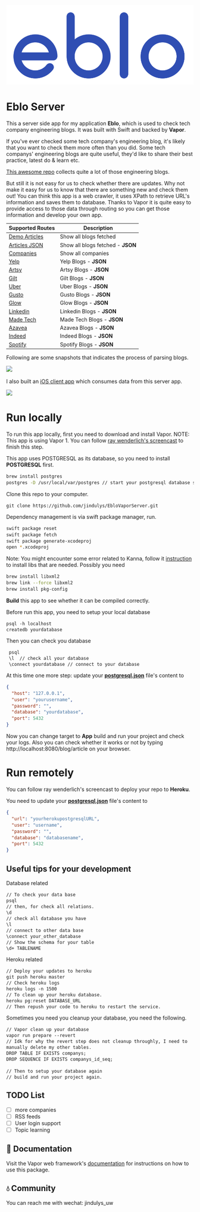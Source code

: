 <h3 align="center">
    <img src="Images/eblo.png" width=540/>
</h3>

# Eblo Server

This a server side app for my application **Eblo**, which is used to check tech company engineering blogs. It was built with Swift and backed by **Vapor**.

If you've ever checked some tech company's engineering blog, it's likely that you want to check them more often than you did. Some tech companys' engineering blogs are quite useful, they'd like to share their best practice, latest do & learn etc.

[This awesome repo](https://github.com/kilimchoi/engineering-blogs) collects quite a lot of those engineering blogs.

But still it is not easy for us to check whether there are updates. Why not make it easy for us to know that there are something new and check them out! You can think this app is a web crawler, it uses XPath to retrieve URL's information and saves them to database. Thanks to Vapor it is quite easy to provide access to those data through routing so you can get those information and develop your own app.

Supported Routes         |  Description |
---------------- |  -------- |
[Demo Articles](https://ebloserver.herokuapp.com/blog/article) | Show all blogs fetched
[Articles JSON](https://ebloserver.herokuapp.com/blog/test) | Show all blogs fetched - **JSON**
[Companies](https://ebloserver.herokuapp.com/company/all) | Show all companies
[Yelp](https://ebloserver.herokuapp.com/company/1/blogs) | Yelp Blogs - **JSON**
[Artsy](https://ebloserver.herokuapp.com/company/2/blogs) | Artsy Blogs - **JSON**
[Gilt](https://ebloserver.herokuapp.com/company/3/blogs) | Gilt Blogs - **JSON**
[Uber](https://ebloserver.herokuapp.com/company/4/blogs) | Uber Blogs - **JSON**
[Gusto](https://ebloserver.herokuapp.com/company/5/blogs) | Gusto Blogs - **JSON**
[Glow](https://ebloserver.herokuapp.com/company/6/blogs) | Glow Blogs - **JSON**
[Linkedin](https://ebloserver.herokuapp.com/company/7/blogs) | Linkedin Blogs - **JSON**
[Made Tech](https://ebloserver.herokuapp.com/company/8/blogs) | Made Tech Blogs - **JSON**
[Azavea](https://ebloserver.herokuapp.com/company/9/blogs) | Azavea Blogs - **JSON**
[Indeed](https://ebloserver.herokuapp.com/company/10/blogs) | Indeed Blogs - **JSON**
[Spotify](https://ebloserver.herokuapp.com/company/11/blogs) | Spotify Blogs - **JSON**

Following are some snapshots that indicates the process of parsing blogs.

![](https://raw.githubusercontent.com/jindulys/EbloVaporServer/master/Images/doublelog.png)

I also built an [iOS client app](https://github.com/jindulys/Eblo) which consumes data from this server app.

![](https://raw.githubusercontent.com/jindulys/EbloVaporServer/master/Images/apps.png)

# Run locally

To run this app locally, first you need to download and install Vapor. NOTE: This app is using Vapor 1. You can follow [ray wenderlich's screencast](https://videos.raywenderlich.com/screencasts/509-server-side-swift-with-vapor-getting-started) to finish this step.

This app uses POSTGRESQL as its database, so you need to install **POSTGRESQL** first.
```bash
brew install postgres
postgres -D /usr/local/var/postgres // start your postgresql database service
```
Clone this repo to your computer.

    git clone https://github.com/jindulys/EbloVaporServer.git

Dependency management is via swift package manager, run. 
```bash
swift package reset
swift package fetch
swift package generate-xcodeproj
open *.xcodeproj
```
    
Note: You might encounter some error related to Kanna, follow it [instruction](https://github.com/tid-kijyun/Kanna) to install libs that are needed. Possibly you need
```bash  
brew install libxml2
brew link --force libxml2
brew install pkg-config
```
**Build** this app to see whether it can be compiled correctly.

Before run this app, you need to setup your local database

    psql -h localhost
    createdb yourdatabase
    
Then you can check you database

     psql
     \l  // check all your database
     \connect yourdatabase // connect to your database

At this time one more step:  update your [**postgresql.json**](/Config/secrets.postgresql.json) file's content to 
```JSON
{
  "host": "127.0.0.1",
  "user": "yourusername",
  "password": "",
  "database": "yourdatabase",
  "port": 5432
}
```

Now you can change target to **App** build and run your project and check your logs. Also you can check whether it works or not by typing http://localhost:8080/blog/article on your browser.

# Run remotely

You can follow ray wenderlich's screencast to deploy your repo to **Heroku**.

You need to update your [**postgresql.json**](/Config/secrets.postgresql.json) file's content to
```JSON
{
  "url": "yourherokupostgresqlURL",
  "user": "username",
  "password": "",
  "database": "databasename",
  "port": 5432
}
```
      
## Useful tips for your development
     
Database related
```psql
// To check your data base
psql
// then, for check all relations.
\d 
// check all database you have
\l
// connect to other data base
\connect your_other_database
// Show the schema for your table
\d+ TABLENAME
```
    
Heroku related
    
    // Deploy your updates to heroku
    git push heroku master
    // Check heroku logs
    heroku logs -n 1500
    // To clean up your heroku database.
    heroku pg:reset DATABASE_URL
    // Then repush your code to heroku to restart the service.
    
Sometimes you need you cleanup your database, you need the following.
    
    // Vapor clean up your database
    vapor run prepare --revert
    // Idk for why the revert step does not cleanup throughly, I need to manually delete my other tables.
    DROP TABLE IF EXISTS companys;
    DROP SEQUENCE IF EXISTS companys_id_seq;
    
    // Then to setup your database again
    // build and run your project again.
    
## TODO List

 - [ ] more companies
 - [ ] RSS feeds
 - [ ] User login support
 - [ ] Topic learning

## 📖 Documentation

Visit the Vapor web framework's [documentation](http://docs.vapor.codes) for instructions on how to use this package.

## 💧 Community

You can reach me with wechat: jindulys_uw



